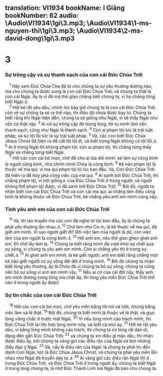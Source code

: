 translation: VI1934
bookName: I Giăng 
bookNumber: 62
audio: \Audio\VI1934\1gi\3.mp3; \Audio\VI1934\1-ms-nguyen-thi\1gi\3.mp3; \Audio\VI1934\2-ms-david-dong\1gi\3.mp3
-------

<div class="title"><h1>3</h1><h3>Sự trông cậy và sự thanh sạch của con cái Đức Chúa Trời</h3></div>
<span class="verse 1gi_3_1"> <sup>1</sup> Hãy xem Đức Chúa Cha đã tỏ cho chúng ta sự yêu thương dường nào, mà cho chúng ta được xưng là con cái Đức Chúa Trời; và chúng ta thật là con cái Ngài. Ấy là vì đó mà thế gian chẳng biết chúng ta, vì họ chẳng từng biết Ngài.<a data-toggle="tooltip" data-placement="bottom" title="Gi 1:12">⚓</a><br/></span>
<span class="verse 1gi_3_2"> <sup>2</sup> Hỡi kẻ rất yêu dấu, chính lúc bây giờ chúng ta là con cái Đức Chúa Trời, còn về sự chúng ta sẽ ra thể nào, thì điều đó chưa được bày tỏ. Chúng ta biết rằng khi Ngài hiện đến, chúng ta sẽ giống như Ngài, vì sẽ thấy Ngài như vốn có thật vậy. </span>
<span class="verse 1gi_3_3"><sup>3</sup> Ai có sự trông cậy đó trong lòng, thì tự mình làm nên thanh sạch, cũng như Ngài là thanh sạch. </span>
<span class="verse 1gi_3_4"><sup>4</sup> Còn ai phạm tội tức là trái luật pháp; và sự tội lỗi tức là sự trái luật pháp. </span>
<span class="verse 1gi_3_5"><sup>5</sup> Vả, các con biết Đức Chúa Jêsus Christ đã hiện ra để cất tội lỗi đi, và biết trong Ngài không có tội lỗi.<a data-toggle="tooltip" data-placement="bottom" title="Gi 1:29">⚓</a></span>
<span class="verse 1gi_3_6"><sup>6</sup> Ai ở trong Ngài thì không phạm tội; còn ai phạm tội, thì chẳng từng thấy Ngài và chẳng từng biết Ngài. <br/></span>
<span class="verse 1gi_3_7"> <sup>7</sup> Hỡi các con cái bé mọn, chớ để cho ai lừa dối mình: kẻ làm sự công bình là người công bình, như chính mình Chúa là công bình. </span>
<span class="verse 1gi_3_8"><sup>8</sup> Kẻ nào phạm tội là thuộc về ma quỉ; vì ma quỉ phạm tội từ lúc ban đầu. Vả, Con Đức Chúa Trời đã hiện ra để hủy phá công việc của ma quỉ. </span>
<span class="verse 1gi_3_9"><sup>9</sup> Ai sanh bởi Đức Chúa Trời, thì chẳng phạm tội, vì hột giống<a data-toggle="tooltip" data-placement="bottom" title="Ctd: bản chất">⚓</a> của Đức Chúa Trời ở trong người, và người không thể phạm tội được, vì đã sanh bởi Đức Chúa Trời. </span>
<span class="verse 1gi_3_10"><sup>10</sup> Bởi đó, người ta nhận biết con cái Đức Chúa Trời và con cái ma quỉ: ai chẳng làm điều công bình là không thuộc về Đức Chúa Trời, kẻ chẳng yêu anh em mình cũng vậy. <br/></span>
<div class="title"><h3>Tình yêu anh em của con cái Đức Chúa Trời</h3></div>
<span class="verse 1gi_3_11"> <sup>11</sup> Vả, lời rao truyền mà các con đã nghe từ lúc ban đầu, ấy là chúng ta phải yêu thương lẫn nhau.<a data-toggle="tooltip" data-placement="bottom" title="Gi 13:34">⚓</a></span>
<span class="verse 1gi_3_12"><sup>12</sup> Chớ làm như Ca-in, là kẻ thuộc về ma quỉ, đã giết em mình. Vì sao người giết đi? Bởi việc làm của người là dữ, còn việc làm của em người là công bình.<a data-toggle="tooltip" data-placement="bottom" title="Sa 4:8">⚓</a></span>
<span class="verse 1gi_3_13"><sup>13</sup> Hỡi anh em, nếu thế gian ghen ghét anh em, thì chớ lấy làm lạ. </span>
<span class="verse 1gi_3_14"><sup>14</sup> Chúng ta biết rằng mình đã vượt khỏi sự chết qua sự sống, vì chúng ta yêu anh em mình. Còn ai chẳng yêu thì ở trong sự chết.<a data-toggle="tooltip" data-placement="bottom" title="Gi 5:24">⚓</a></span>
<span class="verse 1gi_3_15"><sup>15</sup> Ai ghét anh em mình, là kẻ giết người; anh em biết rằng chẳng một kẻ nào giết người có sự sống đời đời ở trong mình. </span>
<span class="verse 1gi_3_16"><sup>16</sup> Bởi đó chúng ta nhận biết lòng yêu thương, ấy là Chúa đã vì chúng ta bỏ sự sống; chúng ta cũng nên bỏ sự sống vì anh em mình vậy. </span>
<span class="verse 1gi_3_17"><sup>17</sup> Nếu ai có của cải đời nầy, thấy anh em mình đương cùng túng mà chặt dạ, thì lòng yêu mến Đức Chúa Trời thể nào ở trong người ấy được! <br/></span>
<div class="title"><h3>Sự tin chắc của con cái Đức Chúa Trời</h3></div>
<span class="verse 1gi_3_18"> <sup>18</sup> Hỡi các con cái bé mọn, chớ yêu mến bằng lời nói và lưỡi, nhưng bằng việc làm và lẽ thật. </span>
<span class="verse 1gi_3_19"><sup>19</sup> Bởi đó, chúng ta biết mình là thuộc về lẽ thật, và giục lòng vững chắc ở trước mặt Ngài. </span>
<span class="verse 1gi_3_20"><sup>20</sup> Vì nếu lòng mình cáo trách mình, thì Đức Chúa Trời lại lớn hơn lòng mình nữa, và biết cả mọi sự. </span>
<span class="verse 1gi_3_21"><sup>21</sup> Hỡi kẻ rất yêu dấu, ví bằng lòng mình không cáo trách, thì chúng ta có lòng rất dạn dĩ, đặng đến gần Đức Chúa Trời: </span>
<span class="verse 1gi_3_22"><sup>22</sup> và chúng ta xin điều gì mặc dầu, thì nhận được điều ấy, bởi chúng ta vâng giữ các điều răn của Ngài và làm những điều đẹp ý Ngài. </span>
<span class="verse 1gi_3_23"><sup>23</sup> Vả, nầy là điều răn của Ngài: là chúng ta phải tin đến danh Con Ngài, tức là Đức Chúa Jêsus Christ, và chúng ta phải yêu mến lẫn nhau như Ngài đã truyền dạy ta.<a data-toggle="tooltip" data-placement="bottom" title="Gi 13:34; 15:12,17">⚓</a></span>
<span class="verse 1gi_3_24"><sup>24</sup> Ai vâng giữ các điều răn Ngài thì ở trong Đức Chúa Trời, và Đức Chúa Trời ở trong người ấy; chúng ta biết Ngài ở trong lòng chúng ta, là nhờ Đức Thánh Linh mà Ngài đã ban cho chúng ta. <br/></span>
